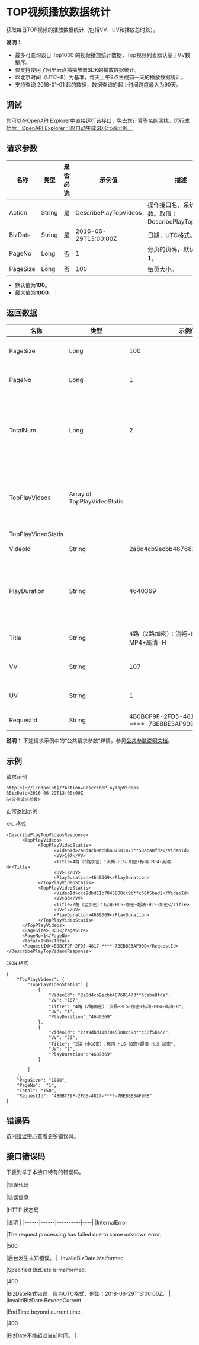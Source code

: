 # TOP视频播放数据统计

获取每日TOP视频的播放数据统计（包括VV、UV和播放总时长）。

**说明：**

-   最多可查询该日 Top1000 的视频播放统计数据，Top视频列表默认基于VV数排序。
-   仅支持使用了阿里云点播播放器SDK的播放数据统计。
-   以北京时间（UTC+8）为基准，每天上午9点生成前一天的播放数据统计。
-   支持查询 2018-01-01 起的数据，数据查询的起止时间跨度最大为90天。

## 调试

[您可以在OpenAPI Explorer中直接运行该接口，免去您计算签名的困扰。运行成功后，OpenAPI Explorer可以自动生成SDK代码示例。](https://api.aliyun.com/#product=vod&api=DescribePlayTopVideos&type=RPC&version=2017-03-21)

## 请求参数

|名称|类型|是否必选|示例值|描述|
|--|--|----|---|--|
|Action|String|是|DescribePlayTopVideos|操作接口名，系统规定参数。取值：DescribePlayTopVideos |
|BizDate|String|是|2016-06-29T13:00:00Z|日期，UTC格式。 |
|PageNo|Long|否|1|分页的页码，默认值：**1**。 |
|PageSize|Long|否|100|每页大小。

 -   默认值为**100**。
-   最大值为**1000**。 |

## 返回数据

|名称|类型|示例值|描述|
|--|--|---|--|
|PageSize|Long|100|每页大小。 |
|PageNo|Long|1|分页的页码。 |
|TotalNum|Long|2|TOP视频播放统计数据的总条数。 |
|TopPlayVideos|Array of TopPlayVideoStatis| |用户每天播放top统计数据。 |
|TopPlayVideoStatis| | | |
|VideoId|String|2a8d4cb9ecbb487681473a15\*\*\*\*8fda|视频ID。 |
|PlayDuration|String|4640369|播放时长，单位：毫秒。 |
|Title|String|4路（2路加密）：流畅-HLS-加密+标清-MP4+高清-H|视频名称。 |
|VV|String|107|播放次数。 |
|UV|String|1|播放用户数。 |
|RequestId|String|4B0BCF9F-2FD5-4817-\*\*\*\*-7BEBBE3AF90B"|请求ID。 |

**说明：** 下述请求示例中的“公共请求参数”详情，参见[公共参数说明文档](~~44432~~)。

## 示例

请求示例

```
http(s)://[Endpoint]/?Action=DescribePlayTopVideos
&BizDate=2016-06-29T13:00:00Z
&<公共请求参数>
```

正常返回示例

`XML` 格式

```
<DescribePlayTopVideosResponse>
      <TopPlayVideos>
            <TopPlayVideoStatis>
                  <VideoId>2a8d4cb9ecbb487681473**53aba8fda</VideoId>
                  <VV>107</VV>
                  <Title>4路（2路加密）：流畅-HLS-加密+标清-MP4+高清-H</Title>
                  <UV>1</UV>
                  <PlayDuration>4640369</PlayDuration>
            </TopPlayVideoStatis>
            <TopPlayVideoStatis>
                  <VideoId>cca9dbd11b7045808cc9b**c56f5bad2</VideoId>
                  <VV>33</VV>
                  <Title>2路（全加密）：标清-HLS-加密+超清-HLS-加密</Title>
                  <UV>1</UV>
                  <PlayDuration>4689369</PlayDuration>
            </TopPlayVideoStatis>
      </TopPlayVideos>
      <PageSize>1000</PageSize>
      <PageNo>1</PageNo>
      <Total>150</Total>
      <RequestId>4B0BCF9F-2FD5-4817-****-7BEBBE3AF90B</RequestId>
</DescribePlayTopVideosResponse>
```

`JSON` 格式

```
{
    "TopPlayVideos": {
        "TopPlayVideoStatis": [
            {
                "VideoId": "2a8d4cb9ecbb487681473**53aba8fda", 
                "VV": "107", 
                "Title": "4路（2路加密）：流畅-HLS-加密+标清-MP4+高清-H", 
                "UV": "1",
                "PlayDuration":"4640369"
            }, 
            {
                "VideoId": "cca9dbd11b7045808cc9b**c56f5bad2", 
                "VV": "33", 
                "Title": "2路（全加密）：标清-HLS-加密+超清-HLS-加密", 
                "UV": "1",
                "PlayDuration":"4689369"
            }
           
        ]
    }, 
    "PageSize": "1000",
    "PageNo":  "1",
    "Total": "150",
    "RequestId": "4B0BCF9F-2FD5-4817-****-7BEBBE3AF90B"
}
```

## 错误码

访问[错误中心](https://error-center.aliyun.com/status/product/vod)查看更多错误码。

## 接口错误码

下表列举了本接口特有的错误码。

|错误代码

|错误信息

|HTTP 状态码

|说明 |
|------|------|----------|----|
|InternalError

|The request processing has failed due to some unknown error.

|500

|后台发生未知错误。 |
|InvalidBizDate.Malformed

|Specified BizDate is malformed.

|400

|BizDate格式错误，应为UTC格式，例如：2018-06-29T13:00:00Z。 |
|InvalidBizDate.BeyondCurrent

|EndTime beyond current time.

|400

|BizDate不能超过当前时间。 |

